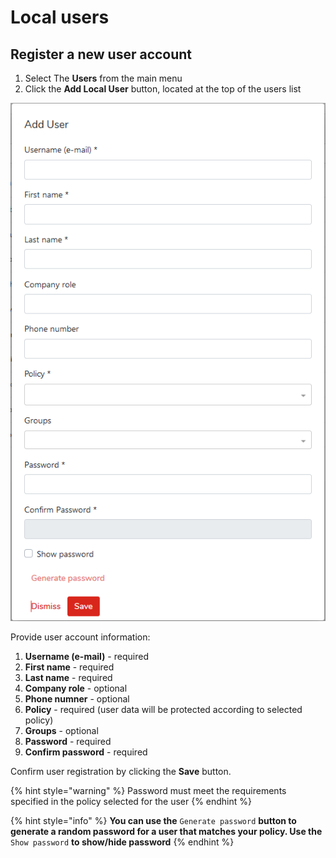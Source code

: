 # Local users

## Register a new user account

1. Select The **Users** from the main menu
2. Click the **Add Local User** button, located at the top of the users list

![](../../../.gitbook/assets/addlocaluser.png)

Provide user account information:

1. **Username \(e-mail\)** - required
2. **First name** - required 
3. **Last name** - required
4. **Company role** - optional
5. **Phone numner** - optional 
6. **Policy** - required \(user data will be protected according to selected policy\)
7. **Groups** - optional
8. **Password** - required
9. **Confirm password** - required

Confirm user registration by clicking the **Save** button.

{% hint style="warning" %}
Password must meet the requirements specified in the policy selected for the user
{% endhint %}

{% hint style="info" %}
**You can use the** `Generate password` **button to generate a random password for a user that matches your policy. Use the** `Show password` **to show/hide password**
{% endhint %}

